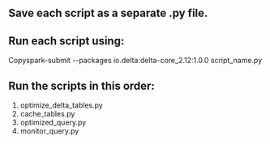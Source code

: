 ## Save each script as a separate .py file.
## Run each script using:
 Copyspark-submit --packages io.delta:delta-core_2.12:1.0.0 script_name.py

## Run the scripts in this order:

1. optimize_delta_tables.py
2. cache_tables.py
3. optimized_query.py
4. monitor_query.py
